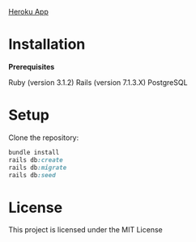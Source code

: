 [Heroku App](https://stan-portfolio-92a21856d53c.herokuapp.com/)
# Installation
**Prerequisites**

Ruby (version 3.1.2)
Rails (version 7.1.3.X)
PostgreSQL

# Setup
Clone the repository:
```ruby
bundle install
rails db:create
rails db:migrate
rails db:seed
```
# License
This project is licensed under the MIT License
